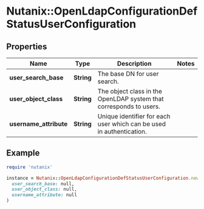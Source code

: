# Nutanix::OpenLdapConfigurationDefStatusUserConfiguration

## Properties

| Name | Type | Description | Notes |
| ---- | ---- | ----------- | ----- |
| **user_search_base** | **String** | The base DN for user search. |  |
| **user_object_class** | **String** | The object class in the OpenLDAP system that corresponds to users.  |  |
| **username_attribute** | **String** | Unique identifier for each user which can be used in authentication.  |  |

## Example

```ruby
require 'nutanix'

instance = Nutanix::OpenLdapConfigurationDefStatusUserConfiguration.new(
  user_search_base: null,
  user_object_class: null,
  username_attribute: null
)
```

